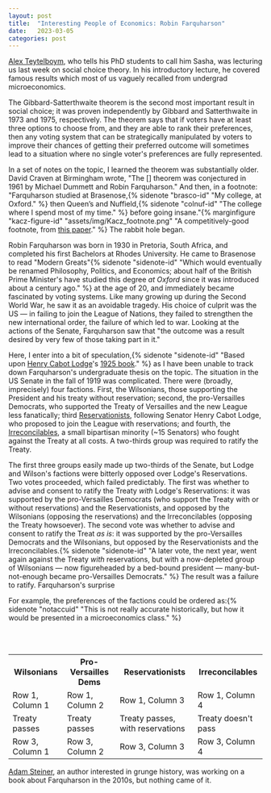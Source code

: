 ```yaml
---
layout: post
title:  "Interesting People of Economics: Robin Farquharson"
date:   2023-03-05
categories: post
---
```


[Alex Teytelboym](https://t8el.com/), who tells his PhD students to call him Sasha, was lecturing us last week on social choice theory. In his introductory lecture, he covered famous results which most of us vaguely recalled from undergrad microeconomics.

The Gibbard-Satterthwaite theorem is the second most important result in social choice; it was proven independently by Gibbard and Satterthwaite in 1973 and 1975, respectively. The theorem says that if voters have at least three options to choose from, and they are able to rank their preferences, then any voting system that can be strategically manipulated by voters to improve their chances of getting their preferred outcome will sometimes lead to a situation where no single voter's preferences are fully represented. 

In a set of notes on the topic, I learned the theorem was substantially older. David Craven at Birmingham wrote, "The [] theorem was conjectured in 1961 by Michael Dummett and Robin Farquharson." And then, in a footnote: "Farquharson studied at Brasenose,{% sidenote "brasco-id" "My college, at Oxford." %} then Queen’s and Nuffield,{% sidenote "colnuf-id" "The college where I spend most of my time." %} before going insane."{% marginfigure "kacz-figure-id" "assets/img/Kacz_footnote.png" "A competitively-good footnote, from [this paper](https://www.jstor.org/stable/27643011)." %} The rabbit hole began.

Robin Farquharson was born in 1930 in Pretoria, South Africa, and completed his first Bachelors at Rhodes University. He came to Brasenose to read "Modern Greats"{% sidenote "sidenote-id" "Which would eventually be renamed Philosophy, Politics, and Economics; about half of the British Prime Minister's have studied this degree *at Oxford* since it was introduced about a century ago." %} at the age of 20, and immediately became fascinated by voting systems. Like many growing up during the Second World War, he saw it as an avoidable tragedy. His choice of culprit was the US — in failing to join the League of Nations, they failed to strengthen the new international order, the failure of which led to war. Looking at the actions of the Senate, Farquharson saw that "the outcome was a result desired by very few of those taking part in it."

Here, I enter into a bit of speculation,{% sidenote "sidenote-id" "Based upon [Henry Cabot Lodge](https://en.wikipedia.org/wiki/Henry_Cabot_Lodge)'s [1925 book](https://www.amazon.co.uk/Senate-League-Nations-Henry-Cabot/dp/1289346356)." %} as I have been unable to track down Farquharson's undergraduate thesis on the topic. The situation in the US Senate in the fall of 1919 was complicated. There were (broadly, imprecisely) four factions. First, the Wilsonians, those supporting the  President and his treaty without reservation; second, the  pro-Versailles Democrats, who supported the Treaty of Versailles and the new League less fanatically; third [Reservationists](https://en.wikipedia.org/wiki/Lodge_Reservations), following Senator Henry Cabot Lodge, who proposed to join the League with reservations; and fourth, the [Irreconcilables](https://en.wikipedia.org/wiki/Irreconcilables), a small bipartisan minority (~15 Senators) who fought against the Treaty at all costs. A two-thirds group was required to ratify the Treaty. 

The first three groups easily made up two-thirds of the Senate, but Lodge and Wilson's factions were bitterly opposed over Lodge's Reservations. Two votes proceeded, which failed predictably. The first was whether to advise and consent to ratify the Treaty *with* Lodge's Reservations: it was supported by the pro-Versailles Democrats (who support the Treaty with or without reservations) and the Reservationists, and opposed by the Wilsonians (opposing the reservations) and the Irreconcilables (opposing the Treaty howsoever). The second vote was whether to advise and consent to ratify the Treat *as is*: it was supported by the pro-Versailles Democrats and the Wilsonians, but opposed by the Reservationists and the Irreconcilables.{% sidenote "sidenote-id" "A later vote, the next year, went again against the Treaty *with* reservations, but with a now-depleted group of Wilsonians — now figureheaded by a bed-bound president — many-but-not-enough became pro-Versailles Democrats." %} The result was a failure to ratify. Farquharson's surprise 

For example, the preferences of the factions could be ordered as:{% sidenote "notaccuid" "This is not really accurate historically, but how it would be presented in a microeconomics class." %} 

<br>

<br> 

<table>
  <tr>
    <th>Wilsonians</th>
    <th>Pro-Versailles Dems</th>
    <th>Reservationists</th>
    <th>Irreconcilables</th>
  </tr>
  <tr>
    <td class="wilsonians">Row 1, Column 1</td>
    <td class="pro-versailles-dems">Row 1, Column 2</td>
    <td class="reservationists">Row 1, Column 3</td>
    <td class="irreconcilables">Row 1, Column 4</td>
  </tr>
  <tr>
    <td class="wilsonians">Treaty passes</td>
    <td class="pro-versailles-dems">Treaty passes</td>
    <td class="reservationists">Treaty passes, with reservations</td>
    <td class="irreconcilables">Treaty doesn't pass</td>
  </tr>
  <tr>
    <td class="wilsonians">Row 3, Column 1</td>
    <td class="pro-versailles-dems">Row 3, Column 2</td>
    <td class="reservationists">Row 3, Column 3</td>
    <td class="irreconcilables">Row 3, Column 4</td>
  </tr>
</table>



[Adam Steiner](https://adamsteiner.uk/), an author interested in grunge history, was working on a book about Farquharson in the 2010s, but nothing came of it. 




